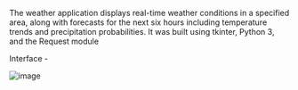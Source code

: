 The weather application displays real-time weather conditions in a specified area, along with forecasts for the next six hours including temperature trends and precipitation probabilities. It was built using tkinter, Python 3, and the Request module

Interface - 

![image](https://github.com/sbhavana1999/python_portfolio/assets/141701836/c2af4eaf-3e83-4f8d-93c2-2ac5039dcfac)

